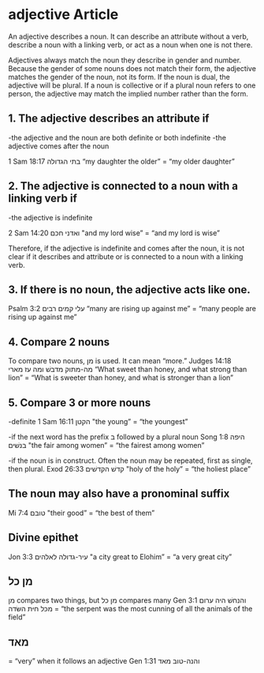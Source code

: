 # adjective Article
An adjective describes a noun. It can describe an attribute without a verb, describe a noun with a linking verb, or act as a noun when one is not there.

Adjectives always match the noun they describe in gender and number. Because the gender of some nouns does not match their form, the adjective matches the gender of the noun, not its form. If the noun is dual, the adjective will be plural. If a noun is collective or if a plural noun refers to one person, the adjective may match the implied number rather than the form. 

## 1. The adjective describes an attribute if 
-the adjective and the noun are both definite or both indefinite
-the adjective comes after the noun

1 Sam 18:17 
בתי הגדולה	“my daughter the older” = “my older daughter”

## 2. The adjective is connected to a noun with a linking verb if
-the adjective is indefinite

2 Sam 14:20
ואדני חכם "and my lord wise” = “and my lord is wise”

Therefore, if the adjective is indefinite and comes after the noun, it is not clear if it describes and attribute or is connected to a noun with a linking verb.

## 3. If there is no noun, the adjective acts like one. 
Psalm 3:2
עלי קמים רבים “many are rising up against me” = “many people are rising up against me”

## 4. Compare 2 nouns
To compare two nouns, מן  is used. It can mean “more.”
Judges 14:18
מה-מתוק מדבשׁ ומה עז מארי  “What sweet than honey, and what strong than lion” = “What is sweeter than honey, and what is stronger than a lion”

## 5. Compare 3 or more nouns
-definite
1 Sam 16:11
הקטן "the young” = “the youngest”

-if the next word has the prefix ב followed by a plural noun
Song 1:8 
היפה בנשׁים "the fair among women” = “the fairest among women”

-if the noun is in construct. Often the noun may be repeated, first as single, then plural. 
Exod 26:33
קדשׁ הקדשׁים "holy of the holy” = “the holiest place”

## The noun may also have a pronominal suffix
Mi 7:4
טובם  "their good” = “the best of them”

## Divine epithet 
Jon 3:3
 עיר-גדולה לאלהים "a city great to Elohim” = “a very great city”

## מן כל
מן  compares two things, but מן כל compares many 
Gen 3:1 
 והנחשׁ היה ערום מכל חיּת השּׂדה = “the serpent was the most cunning of all the animals of the field” 

## מאד 
= “very” when it follows an adjective
Gen 1:31
והנה-טוב מאד 